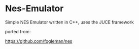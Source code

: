 # Nes-Emulator
Simple NES Emulator written in C++, uses the JUCE framework

ported from:

https://github.com/fogleman/nes
